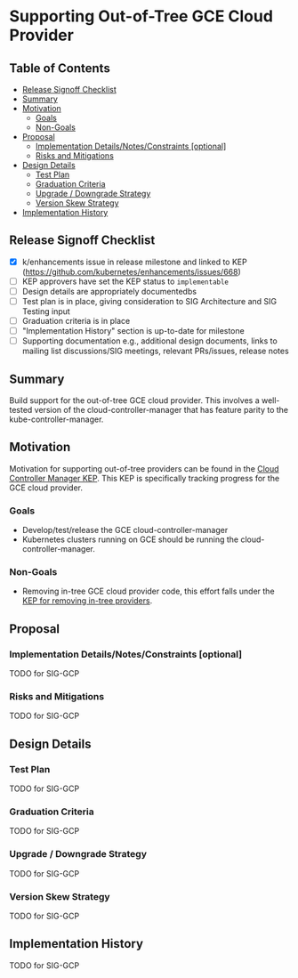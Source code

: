 # Supporting Out-of-Tree GCE Cloud Provider

## Table of Contents

<!-- toc -->
- [Release Signoff Checklist](#release-signoff-checklist)
- [Summary](#summary)
- [Motivation](#motivation)
  - [Goals](#goals)
  - [Non-Goals](#non-goals)
- [Proposal](#proposal)
  - [Implementation Details/Notes/Constraints [optional]](#implementation-detailsnotesconstraints-optional)
  - [Risks and Mitigations](#risks-and-mitigations)
- [Design Details](#design-details)
  - [Test Plan](#test-plan)
  - [Graduation Criteria](#graduation-criteria)
  - [Upgrade / Downgrade Strategy](#upgrade--downgrade-strategy)
  - [Version Skew Strategy](#version-skew-strategy)
- [Implementation History](#implementation-history)
<!-- /toc -->

## Release Signoff Checklist

- [X] k/enhancements issue in release milestone and linked to KEP (https://github.com/kubernetes/enhancements/issues/668)
- [ ] KEP approvers have set the KEP status to `implementable`
- [ ] Design details are appropriately documentedbs
- [ ] Test plan is in place, giving consideration to SIG Architecture and SIG Testing input
- [ ] Graduation criteria is in place
- [ ] "Implementation History" section is up-to-date for milestone
- [ ] Supporting documentation e.g., additional design documents, links to mailing list discussions/SIG meetings, relevant PRs/issues, release notes

## Summary

Build support for the out-of-tree GCE cloud provider. This involves a well-tested version of the cloud-controller-manager 
that has feature parity to the kube-controller-manager. 

## Motivation

Motivation for supporting out-of-tree providers can be found in the [Cloud Controller Manager KEP](/keps/sig-cloud-provider/2392-cloud-controller-manager/README.md).
This KEP is specifically tracking progress for the GCE cloud provider.

### Goals

* Develop/test/release the GCE cloud-controller-manager
* Kubernetes clusters running on GCE should be running the cloud-controller-manager.

### Non-Goals

* Removing in-tree GCE cloud provider code, this effort falls under the [KEP for removing in-tree providers](https://github.com/kubernetes/enhancements/blob/master/keps/sig-cloud-provider/20190125-removing-in-tree-providers.md).

## Proposal

### Implementation Details/Notes/Constraints [optional]

TODO for SIG-GCP

### Risks and Mitigations

TODO for SIG-GCP

## Design Details

### Test Plan

TODO for SIG-GCP

### Graduation Criteria

TODO for SIG-GCP

### Upgrade / Downgrade Strategy

TODO for SIG-GCP

### Version Skew Strategy

TODO for SIG-GCP

## Implementation History

TODO for SIG-GCP
